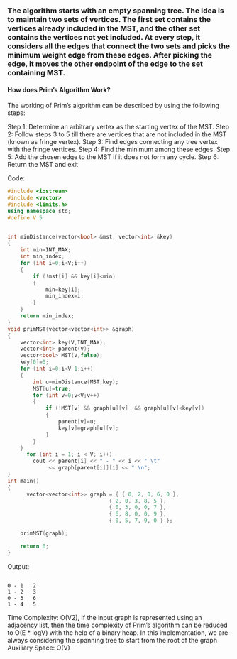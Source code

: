 ### The algorithm starts with an empty spanning tree. The idea is to maintain two sets of vertices. The first set contains the vertices already included in the MST, and the other set contains the vertices not yet included. At every step, it considers all the edges that connect the two sets and picks the minimum weight edge from these edges. After picking the edge, it moves the other endpoint of the edge to the set containing MST. 

#### How does Prim’s Algorithm Work? 
The working of Prim’s algorithm can be described by using the following steps:

Step 1: Determine an arbitrary vertex as the starting vertex of the MST.
Step 2: Follow steps 3 to 5 till there are vertices that are not included in the MST (known as fringe vertex).
Step 3: Find edges connecting any tree vertex with the fringe vertices.
Step 4: Find the minimum among these edges.
Step 5: Add the chosen edge to the MST if it does not form any cycle.
Step 6: Return the MST and exit

Code:
```cpp
#include <iostream>
#include <vector>
#include <limits.h>
using namespace std;
#define V 5


int minDistance(vector<bool> &mst, vector<int> &key)
{
    int min=INT_MAX;
    int min_index;
    for (int i=0;i<V;i++)
    {
        if (!mst[i] && key[i]<min)
        {
            min=key[i];
            min_index=i;
        }
    }
    return min_index;
}
void primMST(vector<vector<int>> &graph)
{
    vector<int> key(V,INT_MAX);
    vector<int> parent(V);
    vector<bool> MST(V,false);
    key[0]=0;
    for (int i=0;i<V-1;i++)
    {
        int u=minDistance(MST,key);
        MST[u]=true;
        for (int v=0;v<V;v++)
        {
            if (!MST[v] && graph[u][v]  && graph[u][v]<key[v])
            {
                parent[v]=u;
                key[v]=graph[u][v];
            }
        }
    }
      for (int i = 1; i < V; i++)
        cout << parent[i] << " - " << i << " \t"
             << graph[parent[i]][i] << " \n";
}
int main()
{
      vector<vector<int>> graph = { { 0, 2, 0, 6, 0 },
                                { 2, 0, 3, 8, 5 },
                                { 0, 3, 0, 0, 7 },
                                { 6, 8, 0, 0, 9 },
                                { 0, 5, 7, 9, 0 } };

    primMST(graph);

    return 0;
}
```
Output:
```

0 - 1 	2 
1 - 2 	3 
0 - 3 	6 
1 - 4 	5 

```
Time Complexity: O(V2), If the input graph is represented using an adjacency list, then the time complexity of Prim’s algorithm can be reduced to O(E * logV) with the help of a binary heap.  In this implementation, we are always considering the spanning tree to start from the root of the graph
Auxiliary Space: O(V)
